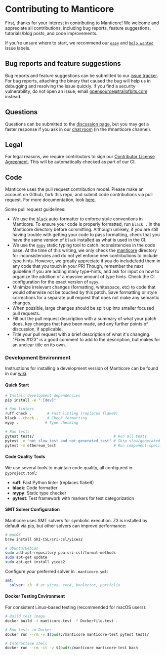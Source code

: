 # Contributing to Manticore

First, thanks for your interest in contributing to Manticore! We welcome and
appreciate all contributions, including bug reports, feature suggestions,
tutorials/blog posts, and code improvements.

If you're unsure where to start, we recommend our [`easy`](https://github.com/trailofbits/manticore/issues?q=is%3Aissue+is%3Aopen+label%3Aeasy) and [`help wanted`](https://github.com/trailofbits/manticore/issues?q=is%3Aissue+is%3Aopen+label%3A%22help+wanted%22)
issue labels.

## Bug reports and feature suggestions

Bug reports and feature suggestions can be submitted to our [issue
tracker](https://github.com/trailofbits/manticore/issues). For bug reports,
attaching the binary that caused the bug will help us in debugging and
resolving the issue quickly. If you find a security
vulnerability, do not open an issue; email opensource@trailofbits.com
instead.

## Questions

Questions can be submitted to the [discussion page](https://github.com/trailofbits/manticore/discussions), but you may get a faster
response if you ask in our [chat room](https://slack.empirehacking.nyc/)
(in the #manticore channel).

## Legal
For legal reasons, we require contributors to sign our [Contributor License Agreement](https://cla-assistant.io/trailofbits/manticore).
This will be automatically checked as part of our CI. 

## Code

Manticore uses the pull request contribution model. Please make an account on
Github, fork this repo, and submit code contributions via pull request. For
more documentation, look [here](https://guides.github.com/activities/forking/).

Some pull request guidelines:

- We use the [`black`](https://black.readthedocs.io/en/stable/index.html)
  auto-formatter to enforce style conventions in Manticore. To ensure your code
  is properly formatted, run `black .` in the Manticore directory before
  committing. Although unlikely, if you are still having trouble with getting
  your code to pass formatting, check that you have the same version of `black`
  installed as what is used in the CI.
- We use the [`mypy`](https://github.com/python/mypy) static typing tool to
  catch inconsistencies in the code base. At the time of this writing, we
  only check the [manticore](./manticore) directory for inconsistencies and do
  not yet enforce new contributions to include type hints. However, we greatly
  appreciate if you do include/add them in any code that you touch in your PR!
  Though, remember the next guideline if you are adding many type-hints, and
  ask for input on how to organize the addition of a massive amount of type
  hints. Check the CI configuration for the exact version of `mypy`.
- Minimize irrelevant changes (formatting, whitespace, etc) to code that would
  otherwise not be touched by this patch. Save formatting or style corrections
  for a separate pull request that does not make any semantic changes.
- When possible, large changes should be split up into smaller focused pull
  requests.
- Fill out the pull request description with a summary of what your patch does,
  key changes that have been made, and any further points of discussion, if
  applicable.
- Title your pull request with a brief description of what it's changing.
  "Fixes #123" is a good comment to add to the description, but makes for an
  unclear title on its own.

### Development Environment

Instructions for installing a development version of Manticore can be found in
our [wiki](https://github.com/trailofbits/manticore/wiki/Hacking-on-Manticore#developer-installation).

#### Quick Start

```bash
# Install development dependencies
pip install -e ".[dev]"

# Run linters
ruff check .       # Fast linting (replaces flake8)
black --check .    # Check formatting
mypy .            # Type checking

# Run tests
pytest tests/                                    # Run all tests
pytest -m "not slow_test and not generated_test" # Skip slow/generated tests for quick feedback
pytest -m ethereum_test                          # Run component-specific tests
```

#### Code Quality Tools

We use several tools to maintain code quality, all configured in `pyproject.toml`:

- **ruff**: Fast Python linter (replaces flake8)
- **black**: Code formatter
- **mypy**: Static type checker
- **pytest**: Test framework with markers for test categorization

#### SMT Solver Configuration

Manticore uses SMT solvers for symbolic execution. Z3 is installed by default via pip, but other solvers can improve performance:

```bash
# macOS
brew install SRI-CSL/sri-csl/yices2

# Ubuntu/Debian  
sudo add-apt-repository ppa:sri-csl/formal-methods
sudo apt-get update
sudo apt-get install yices2
```

Configure your preferred solver in `.manticore.yml`:
```yaml
smt:
  solver: z3  # or yices, cvc4, boolector, portfolio
```

#### Docker Testing Environment

For consistent Linux-based testing (recommended for macOS users):

```bash
# Build test image
docker build -t manticore-test -f Dockerfile.test .

# Run tests in Docker
docker run --rm -v $(pwd):/manticore manticore-test pytest tests/

# Interactive shell
docker run --rm -it -v $(pwd):/manticore manticore-test bash
```

